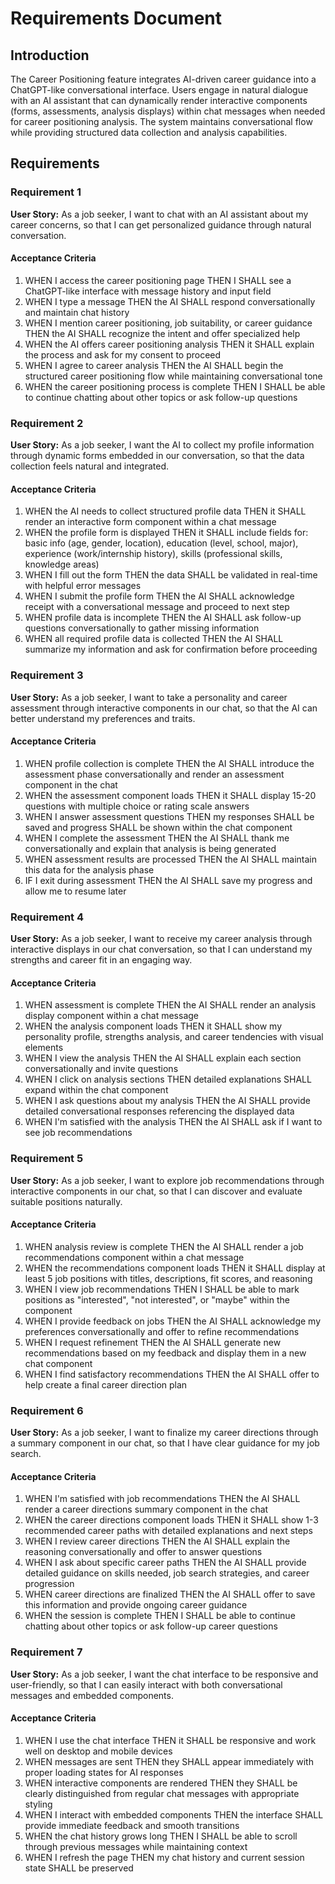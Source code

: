# Requirements Document

## Introduction

The Career Positioning feature integrates AI-driven career guidance into a ChatGPT-like conversational interface. Users engage in natural dialogue with an AI assistant that can dynamically render interactive components (forms, assessments, analysis displays) within chat messages when needed for career positioning analysis. The system maintains conversational flow while providing structured data collection and analysis capabilities.

## Requirements

### Requirement 1

**User Story:** As a job seeker, I want to chat with an AI assistant about my career concerns, so that I can get personalized guidance through natural conversation.

#### Acceptance Criteria

1. WHEN I access the career positioning page THEN I SHALL see a ChatGPT-like interface with message history and input field
2. WHEN I type a message THEN the AI SHALL respond conversationally and maintain chat history
3. WHEN I mention career positioning, job suitability, or career guidance THEN the AI SHALL recognize the intent and offer specialized help
4. WHEN the AI offers career positioning analysis THEN it SHALL explain the process and ask for my consent to proceed
5. WHEN I agree to career analysis THEN the AI SHALL begin the structured career positioning flow while maintaining conversational tone
6. WHEN the career positioning process is complete THEN I SHALL be able to continue chatting about other topics or ask follow-up questions

### Requirement 2

**User Story:** As a job seeker, I want the AI to collect my profile information through dynamic forms embedded in our conversation, so that the data collection feels natural and integrated.

#### Acceptance Criteria

1. WHEN the AI needs to collect structured profile data THEN it SHALL render an interactive form component within a chat message
2. WHEN the profile form is displayed THEN it SHALL include fields for: basic info (age, gender, location), education (level, school, major), experience (work/internship history), skills (professional skills, knowledge areas)
3. WHEN I fill out the form THEN the data SHALL be validated in real-time with helpful error messages
4. WHEN I submit the profile form THEN the AI SHALL acknowledge receipt with a conversational message and proceed to next step
5. WHEN profile data is incomplete THEN the AI SHALL ask follow-up questions conversationally to gather missing information
6. WHEN all required profile data is collected THEN the AI SHALL summarize my information and ask for confirmation before proceeding

### Requirement 3

**User Story:** As a job seeker, I want to take a personality and career assessment through interactive components in our chat, so that the AI can better understand my preferences and traits.

#### Acceptance Criteria

1. WHEN profile collection is complete THEN the AI SHALL introduce the assessment phase conversationally and render an assessment component in the chat
2. WHEN the assessment component loads THEN it SHALL display 15-20 questions with multiple choice or rating scale answers
3. WHEN I answer assessment questions THEN my responses SHALL be saved and progress SHALL be shown within the chat component
4. WHEN I complete the assessment THEN the AI SHALL thank me conversationally and explain that analysis is being generated
5. WHEN assessment results are processed THEN the AI SHALL maintain this data for the analysis phase
6. IF I exit during assessment THEN the AI SHALL save my progress and allow me to resume later

### Requirement 4

**User Story:** As a job seeker, I want to receive my career analysis through interactive displays in our chat conversation, so that I can understand my strengths and career fit in an engaging way.

#### Acceptance Criteria

1. WHEN assessment is complete THEN the AI SHALL render an analysis display component within a chat message
2. WHEN the analysis component loads THEN it SHALL show my personality profile, strengths analysis, and career tendencies with visual elements
3. WHEN I view the analysis THEN the AI SHALL explain each section conversationally and invite questions
4. WHEN I click on analysis sections THEN detailed explanations SHALL expand within the chat component
5. WHEN I ask questions about my analysis THEN the AI SHALL provide detailed conversational responses referencing the displayed data
6. WHEN I'm satisfied with the analysis THEN the AI SHALL ask if I want to see job recommendations

### Requirement 5

**User Story:** As a job seeker, I want to explore job recommendations through interactive components in our chat, so that I can discover and evaluate suitable positions naturally.

#### Acceptance Criteria

1. WHEN analysis review is complete THEN the AI SHALL render a job recommendations component within a chat message
2. WHEN the recommendations component loads THEN it SHALL display at least 5 job positions with titles, descriptions, fit scores, and reasoning
3. WHEN I view job recommendations THEN I SHALL be able to mark positions as "interested", "not interested", or "maybe" within the component
4. WHEN I provide feedback on jobs THEN the AI SHALL acknowledge my preferences conversationally and offer to refine recommendations
5. WHEN I request refinement THEN the AI SHALL generate new recommendations based on my feedback and display them in a new chat component
6. WHEN I find satisfactory recommendations THEN the AI SHALL offer to help create a final career direction plan

### Requirement 6

**User Story:** As a job seeker, I want to finalize my career directions through a summary component in our chat, so that I have clear guidance for my job search.

#### Acceptance Criteria

1. WHEN I'm satisfied with job recommendations THEN the AI SHALL render a career directions summary component in the chat
2. WHEN the career directions component loads THEN it SHALL show 1-3 recommended career paths with detailed explanations and next steps
3. WHEN I review career directions THEN the AI SHALL explain the reasoning conversationally and offer to answer questions
4. WHEN I ask about specific career paths THEN the AI SHALL provide detailed guidance on skills needed, job search strategies, and career progression
5. WHEN career directions are finalized THEN the AI SHALL offer to save this information and provide ongoing career guidance
6. WHEN the session is complete THEN I SHALL be able to continue chatting about other topics or ask follow-up career questions

### Requirement 7

**User Story:** As a job seeker, I want the chat interface to be responsive and user-friendly, so that I can easily interact with both conversational messages and embedded components.

#### Acceptance Criteria

1. WHEN I use the chat interface THEN it SHALL be responsive and work well on desktop and mobile devices
2. WHEN messages are sent THEN they SHALL appear immediately with proper loading states for AI responses
3. WHEN interactive components are rendered THEN they SHALL be clearly distinguished from regular chat messages with appropriate styling
4. WHEN I interact with embedded components THEN the interface SHALL provide immediate feedback and smooth transitions
5. WHEN the chat history grows long THEN I SHALL be able to scroll through previous messages while maintaining context
6. WHEN I refresh the page THEN my chat history and current session state SHALL be preserved